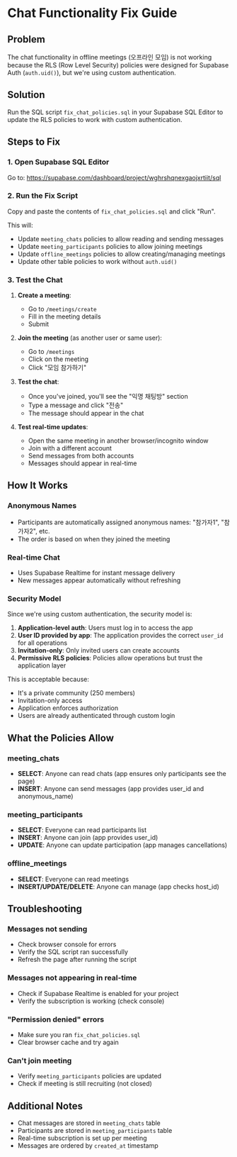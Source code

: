 # Chat Functionality Fix Guide

## Problem

The chat functionality in offline meetings (오프라인 모임) is not working because the RLS (Row Level Security) policies were designed for Supabase Auth (`auth.uid()`), but we're using custom authentication.

## Solution

Run the SQL script `fix_chat_policies.sql` in your Supabase SQL Editor to update the RLS policies to work with custom authentication.

## Steps to Fix

### 1. Open Supabase SQL Editor

Go to: https://supabase.com/dashboard/project/wghrshqnexgaojxrtiit/sql

### 2. Run the Fix Script

Copy and paste the contents of `fix_chat_policies.sql` and click "Run".

This will:
- Update `meeting_chats` policies to allow reading and sending messages
- Update `meeting_participants` policies to allow joining meetings
- Update `offline_meetings` policies to allow creating/managing meetings
- Update other table policies to work without `auth.uid()`

### 3. Test the Chat

1. **Create a meeting**:
   - Go to `/meetings/create`
   - Fill in the meeting details
   - Submit

2. **Join the meeting** (as another user or same user):
   - Go to `/meetings`
   - Click on the meeting
   - Click "모임 참가하기"

3. **Test the chat**:
   - Once you've joined, you'll see the "익명 채팅방" section
   - Type a message and click "전송"
   - The message should appear in the chat

4. **Test real-time updates**:
   - Open the same meeting in another browser/incognito window
   - Join with a different account
   - Send messages from both accounts
   - Messages should appear in real-time

## How It Works

### Anonymous Names
- Participants are automatically assigned anonymous names: "참가자1", "참가자2", etc.
- The order is based on when they joined the meeting

### Real-time Chat
- Uses Supabase Realtime for instant message delivery
- New messages appear automatically without refreshing

### Security Model

Since we're using custom authentication, the security model is:

1. **Application-level auth**: Users must log in to access the app
2. **User ID provided by app**: The application provides the correct `user_id` for all operations
3. **Invitation-only**: Only invited users can create accounts
4. **Permissive RLS policies**: Policies allow operations but trust the application layer

This is acceptable because:
- It's a private community (250 members)
- Invitation-only access
- Application enforces authorization
- Users are already authenticated through custom login

## What the Policies Allow

### meeting_chats
- **SELECT**: Anyone can read chats (app ensures only participants see the page)
- **INSERT**: Anyone can send messages (app provides user_id and anonymous_name)

### meeting_participants
- **SELECT**: Everyone can read participants list
- **INSERT**: Anyone can join (app provides user_id)
- **UPDATE**: Anyone can update participation (app manages cancellations)

### offline_meetings
- **SELECT**: Everyone can read meetings
- **INSERT/UPDATE/DELETE**: Anyone can manage (app checks host_id)

## Troubleshooting

### Messages not sending
- Check browser console for errors
- Verify the SQL script ran successfully
- Refresh the page after running the script

### Messages not appearing in real-time
- Check if Supabase Realtime is enabled for your project
- Verify the subscription is working (check console)

### "Permission denied" errors
- Make sure you ran `fix_chat_policies.sql`
- Clear browser cache and try again

### Can't join meeting
- Verify `meeting_participants` policies are updated
- Check if meeting is still recruiting (not closed)

## Additional Notes

- Chat messages are stored in `meeting_chats` table
- Participants are stored in `meeting_participants` table
- Real-time subscription is set up per meeting
- Messages are ordered by `created_at` timestamp
